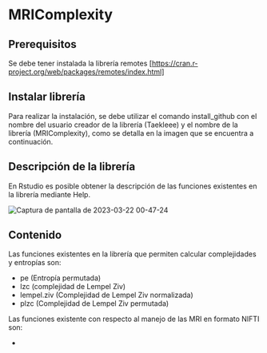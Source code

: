# MRIComplexity

## Prerequisitos 
Se debe tener instalada la librería remotes [https://cran.r-project.org/web/packages/remotes/index.html]

## Instalar librería 

Para realizar la instalación, se debe utilizar el comando install_github con el nombre del usuario creador de la librería (Taekleee) y el nombre de la librería (MRIComplexity), como se detalla en la imagen que se encuentra a continuación.


## Descripción de la librería 

En Rstudio es posible obtener la descripción de las funciones existentes en la librería mediante Help. 

![Captura de pantalla de 2023-03-22 00-47-24](https://user-images.githubusercontent.com/44279550/226797219-9b8da659-b9d9-4d23-865e-582845f9ac33.png)

## Contenido 

Las funciones existentes en la librería que permiten calcular complejidades y entropías son: 

- pe (Entropía permutada)
- lzc (complejidad de Lempel Ziv)
- lempel.ziv (Complejidad de Lempel Ziv normalizada)
- plzc (Complejidad de Lempel Ziv permutada)

Las funciones existente con respecto al manejo de las MRI en formato NIFTI son: 

- 

